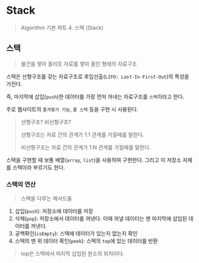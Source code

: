 # Stack

> Algorithm 기본 파트 4. 스택 (Stack)

## 스택

> 물건을 쌓아 올리듯 자료를 쌓아 올린 형태의 자료구조

스택은 선형구조를 갖는 자료구조로 후입선출(`LIFO: Last-In-First-Out`)의 특성을 가진다.

즉, 마지막에 삽입(`push`)한 데이터를 가장 먼저 꺼내는 자료구조를 `스택`이라고 한다.

주로 웹사이트의 `즐겨찾기 기능`, `콜 스택` 등을 구현 시 사용된다. 

> 선형구조? 비선형구조?
>
> 선형구조는 자료 간의 관계가 1:1 관계를 가질때를 말한다.
>
> 비선형구조는 자료 간의 관계가 1:N 관계를 가질때를 말한다.

스택을 구현할 때 보통 배열(`array`, `list`)을 사용하여 구현한다. 그리고 이 저장소 자체를 스택이라 부르기도 한다.

### 스택의 연산

> 스택을 다루는 메서드들

1. 삽입(`push`): 저장소에 데이터를 저장
2. 삭제(`pop`): 저장소에서 데이터를 꺼낸다. 이때 꺼낼 데이터는 맨 마지막에 삽입된 데이터를 꺼낸다.
3. 공백확인(`isEmpty`): 스택에 데이터가 있는지 없는지 확인
4. 스택의 맨 위 데이터 확인(`peek`): 스택의 `top`에 있는 데이터를 반환

> top은 스택에서 마지막 삽입된 원소의 위치이다.

